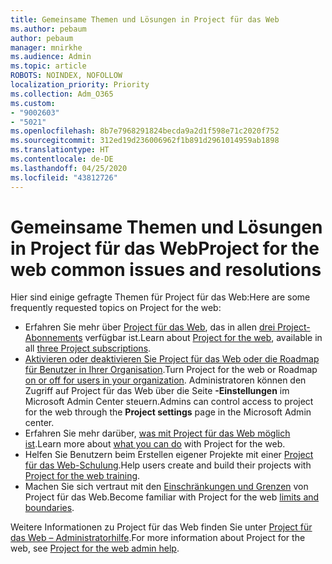 ```yaml
---
title: Gemeinsame Themen und Lösungen in Project für das Web
ms.author: pebaum
author: pebaum
manager: mnirkhe
ms.audience: Admin
ms.topic: article
ROBOTS: NOINDEX, NOFOLLOW
localization_priority: Priority
ms.collection: Adm_O365
ms.custom:
- "9002603"
- "5021"
ms.openlocfilehash: 8b7e7968291824becda9a2d1f598e71c2020f752
ms.sourcegitcommit: 312ed19d236006962f1b891d2961014959ab1898
ms.translationtype: HT
ms.contentlocale: de-DE
ms.lasthandoff: 04/25/2020
ms.locfileid: "43812726"
---
```

# <a name="project-for-the-web-common-issues-and-resolutions"></a><span data-ttu-id="acd0e-102">Gemeinsame Themen und Lösungen in Project für das Web</span><span class="sxs-lookup"><span data-stu-id="acd0e-102">Project for the web common issues and resolutions</span></span>

<span data-ttu-id="acd0e-103">Hier sind einige gefragte Themen für Project für das Web:</span><span class="sxs-lookup"><span data-stu-id="acd0e-103">Here are some frequently requested topics on Project for the web:</span></span>

- <span data-ttu-id="acd0e-104">Erfahren Sie mehr über [Project für das Web](https://support.microsoft.com/de-DE/office/what-is-project-for-the-web-c19b2421-3c9d-4037-97c6-f66b6e1d2eb5), das in allen [drei Project-Abonnements](https://products.office.com/project/compare-microsoft-project-management-software) verfügbar ist.</span><span class="sxs-lookup"><span data-stu-id="acd0e-104">Learn about [Project for the web](https://support.microsoft.com/de-DE/office/what-is-project-for-the-web-c19b2421-3c9d-4037-97c6-f66b6e1d2eb5), available in all [three Project subscriptions](https://products.office.com/project/compare-microsoft-project-management-software).</span></span>
- <span data-ttu-id="acd0e-105">[Aktivieren oder deaktivieren Sie Project für das Web oder die Roadmap für Benutzer in Ihrer Organisation](https://docs.microsoft.com/project-for-the-web/turn-project-for-the-web-off).</span><span class="sxs-lookup"><span data-stu-id="acd0e-105">Turn Project for the web or Roadmap [on or off for users in your organization](https://docs.microsoft.com/project-for-the-web/turn-project-for-the-web-off).</span></span> <span data-ttu-id="acd0e-106">Administratoren können den Zugriff auf Project für das Web über die Seite **-Einstellungen** im Microsoft Admin Center steuern.</span><span class="sxs-lookup"><span data-stu-id="acd0e-106">Admins can control access to project for the web through the **Project settings** page in the Microsoft Admin center.</span></span>
- <span data-ttu-id="acd0e-107">Erfahren Sie mehr darüber, [was mit Project für das Web möglich ist](https://support.office.com/article/what-can-you-do-with-project-for-the-web-b30f5442-be5f-43d2-9072-c95bff778ea1).</span><span class="sxs-lookup"><span data-stu-id="acd0e-107">Learn more about [what you can do](https://support.office.com/article/what-can-you-do-with-project-for-the-web-b30f5442-be5f-43d2-9072-c95bff778ea1) with Project for the web.</span></span>
- <span data-ttu-id="acd0e-108">Helfen Sie Benutzern beim Erstellen eigener Projekte mit einer [Project für das Web-Schulung](https://support.office.com/article/get-started-with-project-for-the-web-50bf3e29-0f0d-4b7a-9d2c-7c78389b67ad).</span><span class="sxs-lookup"><span data-stu-id="acd0e-108">Help users create and build their projects with [Project for the web training](https://support.office.com/article/get-started-with-project-for-the-web-50bf3e29-0f0d-4b7a-9d2c-7c78389b67ad).</span></span>
- <span data-ttu-id="acd0e-109">Machen Sie sich vertraut mit den [Einschränkungen und Grenzen](https://docs.microsoft.com/project-for-the-web/project-for-the-web-limits-and-boundaries) von Project für das Web.</span><span class="sxs-lookup"><span data-stu-id="acd0e-109">Become familiar with Project for the web [limits and boundaries](https://docs.microsoft.com/project-for-the-web/project-for-the-web-limits-and-boundaries).</span></span>

<span data-ttu-id="acd0e-110">Weitere Informationen zu Project für das Web finden Sie unter [Project für das Web – Administratorhilfe](https://docs.microsoft.com/project-for-the-web/projectforweb-admin-home).</span><span class="sxs-lookup"><span data-stu-id="acd0e-110">For more information about Project for the web, see [Project for the web admin help](https://docs.microsoft.com/project-for-the-web/projectforweb-admin-home).</span></span>
